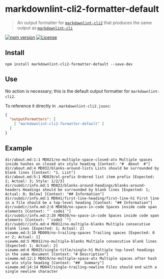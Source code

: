 # markdownlint-cli2-formatter-default

> An output formatter for [`markdownlint-cli2`][markdownlint-cli2] that produces
> the same output as [`markdownlint-cli`][markdownlint-cli]

[![npm version][npm-image]][npm-url]
[![License][license-image]][license-url]

## Install

```shell
npm install markdownlint-cli2-formatter-default --save-dev
```

## Use

No action is necessary; this is the default output formatter for
`markdownlint-cli2`.

To reference it directly in `.markdownlint-cli2.jsonc`:

```json
{
  "outputFormatters": [
    [ "markdownlint-cli2-formatter-default" ]
  ]
}
```

## Example

```text
dir/about.md:1:1 MD021/no-multiple-space-closed-atx Multiple spaces inside hashes on closed atx style heading [Context: "#  About  #"]
dir/about.md:4 MD032/blanks-around-lists Lists should be surrounded by blank lines [Context: "1. List"]
dir/about.md:5:1 MD029/ol-prefix Ordered list item prefix [Expected: 2; Actual: 3; Style: 1/2/3]
dir/subdir/info.md:1 MD022/blanks-around-headings/blanks-around-headers Headings should be surrounded by blank lines [Expected: 1; Actual: 0; Below] [Context: "## Information"]
dir/subdir/info.md:1 MD041/first-line-heading/first-line-h1 First line in a file should be a top-level heading [Context: "## Information"]
dir/subdir/info.md:2:6 MD038/no-space-in-code Spaces inside code span elements [Context: "` code1`"]
dir/subdir/info.md:2:20 MD038/no-space-in-code Spaces inside code span elements [Context: "`code2 `"]
dir/subdir/info.md:4 MD012/no-multiple-blanks Multiple consecutive blank lines [Expected: 1; Actual: 2]
viewme.md:3:10 MD009/no-trailing-spaces Trailing spaces [Expected: 0 or 2; Actual: 1]
viewme.md:5 MD012/no-multiple-blanks Multiple consecutive blank lines [Expected: 1; Actual: 2]
viewme.md:6 MD025/single-title/single-h1 Multiple top-level headings in the same document [Context: "# Description"]
viewme.md:12:1 MD019/no-multiple-space-atx Multiple spaces after hash on atx style heading [Context: "##  Summary"]
viewme.md:14:14 MD047/single-trailing-newline Files should end with a single newline character
```

<!-- markdownlint-disable line-length -->

[license-image]: https://img.shields.io/npm/l/markdownlint-cli2-formatter-default.svg
[license-url]: https://opensource.org/licenses/MIT
[markdownlint-cli]: https://github.com/igorshubovych/markdownlint-cli
[markdownlint-cli2]: https://github.com/DavidAnson/markdownlint-cli2
[npm-image]: https://img.shields.io/npm/v/markdownlint-cli2-formatter-default.svg
[npm-url]: https://www.npmjs.com/package/markdownlint-cli2-formatter-default
